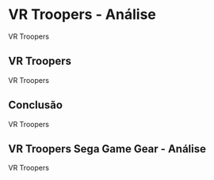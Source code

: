 ---
---

# VR Troopers - Análise

VR Troopers

## VR Troopers

VR Troopers

## Conclusão

VR Troopers

## VR Troopers Sega Game Gear - Análise

VR Troopers
